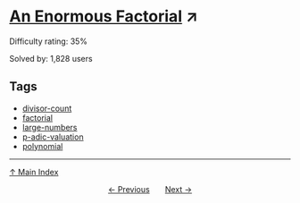 # [An Enormous Factorial](https://projecteuler.net/problem=288) ↗️

Difficulty rating: 35%

Solved by: 1,828 users
## Tags

- [divisor-count](../tags/divisor-count.md)
- [factorial](../tags/factorial.md)
- [large-numbers](../tags/large-numbers.md)
- [p-adic-valuation](../tags/p-adic-valuation.md)
- [polynomial](../tags/polynomial.md)



---

[↑ Main Index](../README.md)


<div align=center><a href='287.md'>← Previous</a> &nbsp;&nbsp; &nbsp;&nbsp;  <a href='289.md'>Next →</a></div>
